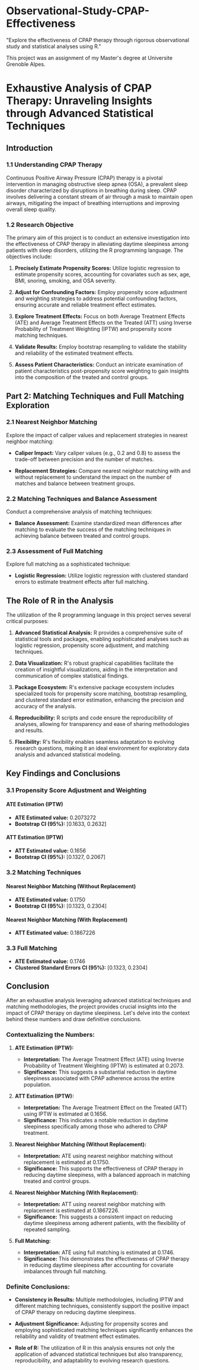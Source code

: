 # Observational-Study-CPAP-Effectiveness
"Explore the effectiveness of CPAP therapy through rigorous observational study and statistical analyses using R."

This project was an assignment of my Master's degree at Universite Grenoble Alpes.

# Exhaustive Analysis of CPAP Therapy: Unraveling Insights through Advanced Statistical Techniques

## Introduction

### 1.1 Understanding CPAP Therapy
Continuous Positive Airway Pressure (CPAP) therapy is a pivotal intervention in managing obstructive sleep apnea (OSA), a prevalent sleep disorder characterized by disruptions in breathing during sleep. CPAP involves delivering a constant stream of air through a mask to maintain open airways, mitigating the impact of breathing interruptions and improving overall sleep quality.

### 1.2 Research Objective
The primary aim of this project is to conduct an extensive investigation into the effectiveness of CPAP therapy in alleviating daytime sleepiness among patients with sleep disorders, utilizing the R programming language. The objectives include:

1. **Precisely Estimate Propensity Scores:** Utilize logistic regression to estimate propensity scores, accounting for covariates such as sex, age, BMI, snoring, smoking, and OSA severity.

2. **Adjust for Confounding Factors:** Employ propensity score adjustment and weighting strategies to address potential confounding factors, ensuring accurate and reliable treatment effect estimates.

3. **Explore Treatment Effects:** Focus on both Average Treatment Effects (ATE) and Average Treatment Effects on the Treated (ATT) using Inverse Probability of Treatment Weighting (IPTW) and propensity score matching techniques.

4. **Validate Results:** Employ bootstrap resampling to validate the stability and reliability of the estimated treatment effects.

5. **Assess Patient Characteristics:** Conduct an intricate examination of patient characteristics post-propensity score weighting to gain insights into the composition of the treated and control groups.

## Part 2: Matching Techniques and Full Matching Exploration

### 2.1 Nearest Neighbor Matching
Explore the impact of caliper values and replacement strategies in nearest neighbor matching:

- **Caliper Impact:** Vary caliper values (e.g., 0.2 and 0.8) to assess the trade-off between precision and the number of matches.

- **Replacement Strategies:** Compare nearest neighbor matching with and without replacement to understand the impact on the number of matches and balance between treatment groups.

### 2.2 Matching Techniques and Balance Assessment
Conduct a comprehensive analysis of matching techniques:

- **Balance Assessment:** Examine standardized mean differences after matching to evaluate the success of the matching techniques in achieving balance between treated and control groups.

### 2.3 Assessment of Full Matching
Explore full matching as a sophisticated technique:

- **Logistic Regression:** Utilize logistic regression with clustered standard errors to estimate treatment effects after full matching.

## The Role of R in the Analysis

The utilization of the R programming language in this project serves several critical purposes:

1. **Advanced Statistical Analysis:** R provides a comprehensive suite of statistical tools and packages, enabling sophisticated analyses such as logistic regression, propensity score adjustment, and matching techniques.

2. **Data Visualization:** R's robust graphical capabilities facilitate the creation of insightful visualizations, aiding in the interpretation and communication of complex statistical findings.

3. **Package Ecosystem:** R's extensive package ecosystem includes specialized tools for propensity score matching, bootstrap resampling, and clustered standard error estimation, enhancing the precision and accuracy of the analysis.

4. **Reproducibility:** R scripts and code ensure the reproducibility of analyses, allowing for transparency and ease of sharing methodologies and results.

5. **Flexibility:** R's flexibility enables seamless adaptation to evolving research questions, making it an ideal environment for exploratory data analysis and advanced statistical modeling.

## Key Findings and Conclusions

### 3.1 Propensity Score Adjustment and Weighting

#### ATE Estimation (IPTW)
- **ATE Estimated value:** 0.2073272
- **Bootstrap CI (95%):** [0.1633, 0.2632]

#### ATT Estimation (IPTW)
- **ATT Estimated value:** 0.1656
- **Bootstrap CI (95%):** [0.1327, 0.2067]

### 3.2 Matching Techniques

#### Nearest Neighbor Matching (Without Replacement)
- **ATE Estimated value:** 0.1750
- **Bootstrap CI (95%):** [0.1323, 0.2304]

#### Nearest Neighbor Matching (With Replacement)
- **ATT Estimated value:** 0.1867226

### 3.3 Full Matching
- **ATE Estimated value:** 0.1746
- **Clustered Standard Errors CI (95%):** [0.1323, 0.2304]

## Conclusion

After an exhaustive analysis leveraging advanced statistical techniques and matching methodologies, the project provides crucial insights into the impact of CPAP therapy on daytime sleepiness. Let's delve into the context behind these numbers and draw definitive conclusions.

### **Contextualizing the Numbers:**

1. **ATE Estimation (IPTW):**
   - **Interpretation:** The Average Treatment Effect (ATE) using Inverse Probability of Treatment Weighting (IPTW) is estimated at 0.2073.
   - **Significance:** This suggests a substantial reduction in daytime sleepiness associated with CPAP adherence across the entire population.

2. **ATT Estimation (IPTW):**
   - **Interpretation:** The Average Treatment Effect on the Treated (ATT) using IPTW is estimated at 0.1656.
   - **Significance:** This indicates a notable reduction in daytime sleepiness specifically among those who adhered to CPAP treatment.

3. **Nearest Neighbor Matching (Without Replacement):**
   - **Interpretation:** ATE using nearest neighbor matching without replacement is estimated at 0.1750.
   - **Significance:** This supports the effectiveness of CPAP therapy in reducing daytime sleepiness, with a balanced approach in matching treated and control groups.

4. **Nearest Neighbor Matching (With Replacement):**
   - **Interpretation:** ATT using nearest neighbor matching with replacement is estimated at 0.1867226.
   - **Significance:** This suggests a consistent impact on reducing daytime sleepiness among adherent patients, with the flexibility of repeated sampling.

5. **Full Matching:**
   - **Interpretation:** ATE using full matching is estimated at 0.1746.
   - **Significance:** This demonstrates the effectiveness of CPAP therapy in reducing daytime sleepiness after accounting for covariate imbalances through full matching.

### **Definite Conclusions:**

- **Consistency in Results:** Multiple methodologies, including IPTW and different matching techniques, consistently support the positive impact of CPAP therapy on reducing daytime sleepiness.

- **Adjustment Significance:** Adjusting for propensity scores and employing sophisticated matching techniques significantly enhances the reliability and validity of treatment effect estimates.

- **Role of R:** The utilization of R in this analysis ensures not only the application of advanced statistical techniques but also transparency, reproducibility, and adaptability to evolving research questions.

